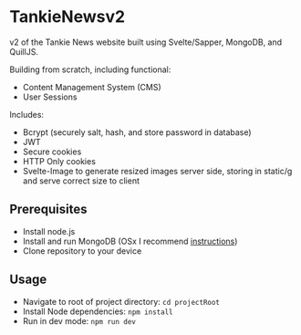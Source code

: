# TankieNewsv2

v2 of the Tankie News website built using Svelte/Sapper, MongoDB, and QuillJS.

Building from scratch, including functional:

* Content Management System (CMS)
* User Sessions

Includes:

* Bcrypt (securely salt, hash, and store password in database)
* JWT
* Secure cookies
* HTTP Only cookies
* Svelte-Image to generate resized images server side, storing in static/g and serve correct size to client

## Prerequisites

* Install node.js
* Install and run MongoDB (OSx I recommend [instructions](https://zellwk.com/blog/install-mongodb/))
* Clone repository to your device

## Usage

* Navigate to root of project directory:
`cd projectRoot`
* Install Node dependencies:
`npm install` 
* Run in dev mode:
`npm run dev`
